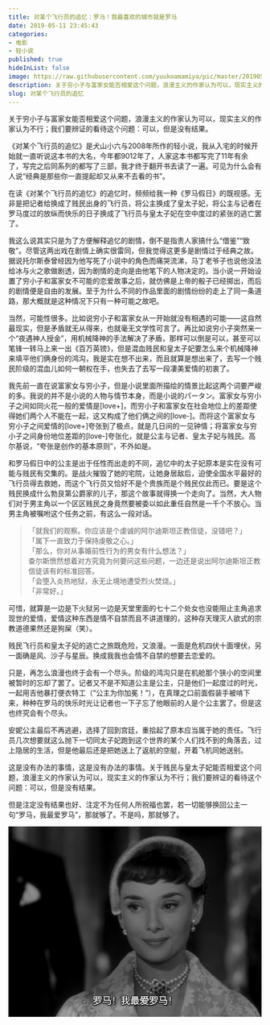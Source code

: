 ```yaml
---
title: 对某个飞行员的追忆：罗马！我最喜欢的城市就是罗马
date: 2019-05-11 23:45:43
categories:
- 电影
- 轻小说
published: true
hideInList: false
image: https://raw.githubusercontent.com/yuukoamamiya/pic/master/20190511234200.png
description: 关于穷小子与富家女能否相爱这个问题，浪漫主义的作家认为可以，现实主义的作家认为不行；我们要辨证的看待这个问题：可以，但是没有结果。
slug: 对某个飞行员的追忆
---
```

关于穷小子与富家女能否相爱这个问题，浪漫主义的作家认为可以，现实主义的作家认为不行；我们要辨证的看待这个问题：可以，但是没有结果。

<!-- more -->

《对某个飞行员的追忆》是犬山小六与2008年所作的轻小说，我从入宅的时候开始就一直听说这本书的大名，今年都9012年了，人家这本书都写完了11年有余了，写完之后同系列的都写了三部，我才终于翻开书去读了一遍。可见为什么会有人说“经典是那些你一直提起却又从来不去看的书”。

在读《对某个飞行员的追忆》的追忆时，频频给我一种《罗马假日》的既视感。无非是把记者给换成了贱民出身的飞行员，将公主换成了皇太子妃，将公主与记者在罗马度过的放纵而快乐的日子换成了飞行员与皇太子妃在空中度过的紧张的逃亡罢了。

我这么说其实只是为了方便解释追忆的剧情，倒不是指责人家搞什么“借鉴”“致敬”。尽管这两出戏在剧情上确实很雷同，但我觉得这更多是剧情过于经典之故。据说托尔斯泰曾经因为他写死了小说中的角色而痛哭流涕，马丁老爷子也说他没法给冰与火之歌做剧透，因为剧情的走向是由他笔下的人物决定的。当小说一开始设置了穷小子和富家女不可能的恋爱故事之后，就仿佛是上帝的骰子已经掷出，而后的剧情便是自由的发展。至于为什么不同的作品里面的剧情纷纷的走上了同一条道路，那大概就是这种情况下只有一种可能之故吧。

当然，可能性很多。比如说穷小子和富家女从一开始就没有相遇的可能——这自然最现实，但是矛盾就无从得来，也就毫无文学性可言了。再比如说穷小子突然来一个“夜遇神人授金”，用机械降神的手法解决了矛盾，那样可以倒是可以，甚至可以笔锋一转马上来一出《百万英镑》，但是混血贱民和皇太子妃要怎么来个机械降神来填平他们俩身份的鸿沟，我是实在想不出来，而且就算是想出来了，去写一个贱民阶级的混血儿如何一朝权在手，也失去了去写一段凄美爱情的初衷了。

我先前一直在说富家女与穷小子，但是小说里面所描绘的情景比起这两个词要严峻的多。我说的并不是小说的人物与情节本身，而是小说的パータン。富家女与穷小子之间如同火花一般的爱情是[love+]，而穷小子和富家女在社会地位上的差距使得她们两个人不能在一起，这又构成了他们俩之间的[love-]。而将这个富家女与穷小子之间爱情的[love+]夸张到了极点，就是几日间的一见钟情；将富家女与穷小子之间身份地位差距的[love-]夸张化，就是公主与记者、皇太子妃与贱民。高尔基说，“夸张是创作的基本原则”，不外如是。

和罗马假日中的公主是出于任性而出走的不同，追忆中的太子妃原本是实在没有可能与贱民有交集的。是战火摧毁了她的宅院，让她身居敌后，迫使全国水平最好的飞行员得去救她，而这个飞行员又恰好不是个贵族而是个贱民仅此而已。要是这个贱民换成什么勃艮第公爵家的儿子，那这个故事就得换一个走向了。当然，大人物们对于男主角以一个区区贱民之身竟然要被委以如此重任自然是一千个不放心。当男主角被嘱咐这个任务之前，有这么一段对话。

> 「就我们的观察。你应该是个虔诚的阿尔迪斯坦正教信徒，没错吧？」  
> 「属下一直致力于保持虔敬之心。」  
> 「那么，你对从事婚前性行为的男女有什么想法？」  
> 查尔斯愤然想着对方究竟为何要问这些问题，一边还是说出阿尔迪斯坦正教信徒该有的标准回答。  
> 「会堕入炎热地狱，永无止境地遭受烈火焚烧。」  
> 「非常好。」  

可惜，就算是一边是下火狱另一边是天堂里面的七十二个处女也没能阻止主角追求现世的爱情，爱情这种东西是情不自禁而且不讲道理的，这种存天理灭人欲式的宗教道德果然还是狗屎（笑）。

贱民飞行员和皇太子妃的逃亡之旅既危险，又浪漫。一面是危机四伏十面埋伏，另一面确是风、沙子与星辰。换成我我也会情不自禁的想要去恋爱的。

只是，再怎么浪漫也终于会有一个尽头。阶级的鸿沟只是在机舱那个狭小的空间里被暂时的忘却了罢了。记者又不是不知道公主是公主，只是他们一起度过的时光，一起用吉他暴打便衣特工（“公主为你加冕！”），在真理之口前面假装手被啃下来，种种在罗马的快乐时光让记者也一下子忘了他眼前的人是个公主罢了。但是这也终究会有个尽头。

安妮公主最后不再逃避，选择了回到宫廷，重拾起了原本应当属于她的责任。飞行员几次想要就这么抛下一切同太子妃跑到这个世界的某个人们找不到的角落去，过上隐居的生活，但是他最后还是把她送上了返航的空艇，开着飞机同她送别。

这是没有办法的事情，这是没有办法的事情。关于贱民与皇太子妃能否相爱这个问题，浪漫主义的作家认为可以，现实主义的作家认为不行；我们要辨证的看待这个问题：可以，但是没有结果。

但是注定没有结果也好、注定不为任何人所祝福也罢，若一切能够换回公主一句“罗马，我最爱罗马”，那就够了。不是吗，那就够了。

![](https://raw.githubusercontent.com/yuukoamamiya/pic/master/20190511234033.png)
